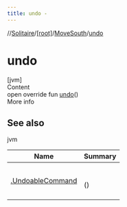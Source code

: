 ```yaml
---
title: undo -
---
```

//[Solitaire](../../index.md)/[[root]](../index.md)/[MoveSouth](index.md)/[undo](undo.md)



# undo  
[jvm]  
Content  
open override fun [undo](undo.md)()  
More info  


## See also  
  
jvm  
  
|  Name|  Summary| 
|---|---|
| <a name="/MoveSouth/undo/#/PointingToDeclaration/"></a>[.UndoableCommand](../-undoable-command/undo.md)| <a name="/MoveSouth/undo/#/PointingToDeclaration/"></a><br><br>()<br><br>
  
  



